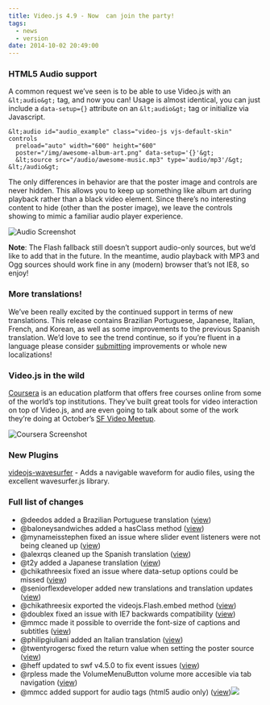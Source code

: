 ```yaml
---
title: Video.js 4.9 - Now  can join the party!
tags:
  - news
  - version
date: 2014-10-02 20:49:00
---
```


### HTML5 Audio support

A common request we&rsquo;ve seen is to be able to use Video.js with an `&lt;audio&gt;` tag, and now you can! Usage is almost identical, you can just include a `data-setup={}` attribute on an `&lt;audio&gt;` tag or initialize via Javascript.

    &lt;audio id="audio_example" class="video-js vjs-default-skin" controls 
      preload="auto" width="600" height="600" 
      poster="/img/awesome-album-art.png" data-setup='{}'&gt;
      &lt;source src="/audio/awesome-music.mp3" type='audio/mp3'/&gt;
    &lt;/audio&gt;

The only differences in behavior are that the poster image and controls are never hidden. This allows you to keep up something like album art during playback rather than a black video element. Since there&rsquo;s no interesting content to hide (other than the poster image), we leave the controls showing to mimic a familiar audio player experience.

![Audio Screenshot](https://cloudup.com/cp544DZlhuV+)

**Note**: The Flash fallback still doesn&rsquo;t support audio-only sources, but we&rsquo;d like to add that in the future. In the meantime, audio playback with MP3 and Ogg sources should work fine in any (modern) browser that&rsquo;s not IE8, so enjoy!

### More translations!

We&rsquo;ve been really excited by the continued support in terms of new translations. This release contains Brazilian Portuguese, Japanese, Italian, French, and Korean, as well as some improvements to the previous Spanish translation. We&rsquo;d love to see the trend continue, so if you&rsquo;re fluent in a language please consider [submitting](https://github.com/videojs/video.js/blob/master/CONTRIBUTING.md) improvements or whole new localizations!

### Video.js in the wild

[Coursera](http://coursera.org) is an education platform that offers free courses online from some of the world&rsquo;s top institutions. They&rsquo;ve built great tools for video interaction on top of Video.js, and are even going to talk about some of the work they&rsquo;re doing at October&rsquo;s [SF Video Meetup](http://sfvideo.org).

![Coursera Screenshot](https://cloudup.com/cotq6_EJ69v+)

### New Plugins

[videojs-wavesurfer](https://github.com/collab-project/videojs-wavesurfer) - Adds a navigable waveform for audio files, using the excellent wavesurfer.js library.

### Full list of changes

*   @deedos added a Brazilian Portuguese translation ([view](https://github.com/videojs/video.js/pull/1520))
*   @baloneysandwiches added a hasClass method ([view](https://github.com/videojs/video.js/pull/1464))
*   @mynameisstephen fixed an issue where slider event listeners were not being cleaned up ([view](https://github.com/videojs/video.js/pull/1475))
*   @alexrqs cleaned up the Spanish translation ([view](https://github.com/videojs/video.js/pull/1494))
*   @t2y added a Japanese translation ([view](https://github.com/videojs/video.js/pull/1497))
*   @chikathreesix fixed an issue where data-setup options could be missed ([view](https://github.com/videojs/video.js/pull/1514))
*   @seniorflexdeveloper added new translations and translation updates ([view](https://github.com/videojs/video.js/pull/1530))
*   @chikathreesix exported the videojs.Flash.embed method ([view](https://github.com/videojs/video.js/pull/1533))
*   @doublex fixed an issue with IE7 backwards compatibility ([view](https://github.com/videojs/video.js/pull/1542))
*   @mmcc made it possible to override the font-size of captions and subtitles ([view](https://github.com/videojs/video.js/pull/1547))
*   @philipgiuliani added an Italian translation ([view](https://github.com/videojs/video.js/pull/1550))
*   @twentyrogersc fixed the return value when setting the poster source ([view](https://github.com/videojs/video.js/pull/1552))
*   @heff updated to swf v4.5.0 to fix event issues ([view](https://github.com/videojs/video.js/pull/1554))
*   @rpless made the VolumeMenuButton volume more accesible via tab navigation ([view](https://github.com/videojs/video.js/pull/1519))
*   @mmcc added support for audio tags (html5 audio only) ([view](https://github.com/videojs/video.js/pull/1540))![](http://feeds.feedburner.com/~r/video-js/~4/gKkF36A9CFY)